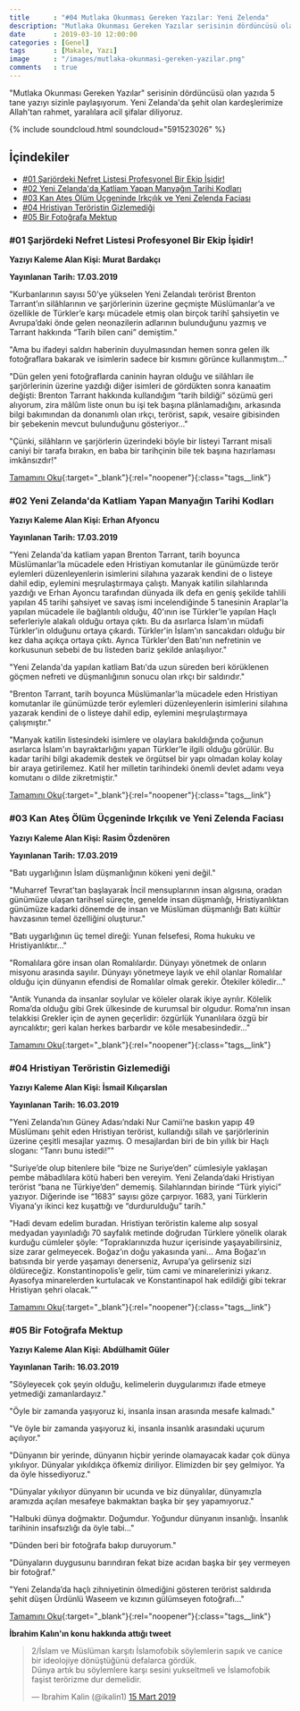 ```yaml
---
title      : "#04 Mutlaka Okunması Gereken Yazılar: Yeni Zelenda"
description: "Mutlaka Okunması Gereken Yazılar serisinin dördüncüsü olan yazıda 5 tane yazıyı sizinle paylaşıyorum. Yeni Zelanda'da şehit olan kardeşlerimize Allah'tan rahmet, yaralılara acil şifalar diliyoruz."
date       : 2019-03-10 12:00:00
categories : [Genel]
tags       : [Makale, Yazı]
image      : "/images/mutlaka-okunmasi-gereken-yazilar.png"
comments   : true
---
```


"Mutlaka Okunması Gereken Yazılar" serisinin dördüncüsü olan yazıda 5 tane yazıyı sizinle paylaşıyorum. Yeni Zelanda'da şehit olan kardeşlerimize Allah'tan rahmet, yaralılara acil şifalar diliyoruz. 

{% include soundcloud.html soundcloud="591523026" %}

## İçindekiler
- [#01 Şarjördeki Nefret Listesi Profesyonel Bir Ekip İşidir!](https://ahmetcadirci.com.tr/2019/04-mutlaka-okunmasi-gereken-yazilar/01-Şarjördeki-nefret-listesi-profesyonel-bir-ekip-İşidir)
- [#02 Yeni Zelanda'da Katliam Yapan Manyağın Tarihi Kodları](https://ahmetcadirci.com.tr/2019/04-mutlaka-okunmasi-gereken-yazilar/02-yeni-zelandada-katliam-yapan-manyağın-tarihi-kodları)
- [#03 Kan Ateş Ölüm Üçgeninde Irkçılık ve Yeni Zelenda Faciası](https://ahmetcadirci.com.tr/2019/04-mutlaka-okunmasi-gereken-yazilar/03-kan-ateş-Ölüm-Üçgeninde-irkçılık-ve-yeni-zelenda-faciası)
- [#04 Hristiyan Teröristin Gizlemediği](https://ahmetcadirci.com.tr/2019/04-mutlaka-okunmasi-gereken-yazilar/04-hristiyan-teröristin-gizlemediği)
- [#05 Bir Fotoğrafa Mektup](https://ahmetcadirci.com.tr/2019/04-mutlaka-okunmasi-gereken-yazilar/05-bir-fotoğrafa-mektup)

### #01 Şarjördeki Nefret Listesi Profesyonel Bir Ekip İşidir!

**Yazıyı Kaleme Alan Kişi: Murat Bardakçı**

**Yayınlanan Tarih: 17.03.2019**

"Kurbanlarının sayısı 50’ye yükselen Yeni Zelandalı terörist Brenton Tarrant’ın silâhlarının ve şarjörlerinin üzerine geçmişte Müslümanlar’a ve özellikle de Türkler’e karşı mücadele etmiş olan birçok tarihî şahsiyetin ve Avrupa’daki önde gelen neonazilerin adlarının bulunduğunu yazmış ve Tarrant hakkında “Tarih bilen cani” demiştim."

"Ama bu ifadeyi saldırı haberinin duyulmasından hemen sonra gelen ilk fotoğraflara bakarak ve isimlerin sadece bir kısmını görünce kullanmıştım…"

"Dün gelen yeni fotoğraflarda caninin hayran olduğu ve silâhları ile şarjörlerinin üzerine yazdığı diğer isimleri de gördükten sonra kanaatim değişti: Brenton Tarrant hakkında kullandığım “tarih bildiği” sözümü geri alıyorum, zira mâlûm liste onun bu işi tek başına plânlamadığını, arkasında bilgi bakımından da donanımlı olan ırkçı, terörist, sapık, vesaire gibisinden bir şebekenin mevcut bulunduğunu gösteriyor…"

"Çünki, silâhların ve şarjörlerin üzerindeki böyle bir listeyi Tarrant misali caniyi bir tarafa bırakın, en baba bir tarihçinin bile tek başına hazırlaması imkânsızdır!"

[Tamamını Oku](http://bit.ly/2TJR6v9){:target="_blank"}{:rel="noopener"}{:class="tags__link"}


### #02 Yeni Zelanda'da Katliam Yapan Manyağın Tarihi Kodları

**Yazıyı Kaleme Alan Kişi: Erhan Afyoncu**

**Yayınlanan Tarih: 17.03.2019**

"Yeni Zelanda'da katliam yapan Brenton Tarrant, tarih boyunca Müslümanlar'la mücadele eden Hristiyan komutanlar ile günümüzde terör eylemleri düzenleyenlerin isimlerini silahına yazarak kendini de o listeye dahil edip, eylemini meşrulaştırmaya çalıştı. Manyak katilin silahlarında yazdığı ve Erhan Ayoncu tarafından dünyada ilk defa en geniş şekilde tahlili yapılan 45 tarihi şahsiyet ve savaş ismi incelendiğinde 5 tanesinin Araplar'la yapılan mücadele ile bağlantılı olduğu, 40'ının ise Türkler'le yapılan Haçlı seferleriyle alakalı olduğu ortaya çıktı. Bu da asırlarca İslam'ın müdafi Türkler'in olduğunu ortaya çıkardı. Türkler'in İslam'ın sancakdarı olduğu bir kez daha açıkça ortaya çıktı. Ayrıca Türkler'den Batı'nın nefretinin ve korkusunun sebebi de bu listeden bariz şekilde anlaşılıyor."

"Yeni Zelanda'da yapılan katliam Batı'da uzun süreden beri körüklenen göçmen nefreti ve düşmanlığının sonucu olan ırkçı bir saldırıdır."

"Brenton Tarrant, tarih boyunca Müslümanlar'la mücadele eden Hristiyan komutanlar ile günümüzde terör eylemleri düzenleyenlerin isimlerini silahına yazarak kendini de o listeye dahil edip, eylemini meşrulaştırmaya çalışmıştır."

"Manyak katilin listesindeki isimlere ve olaylara bakıldığında çoğunun asırlarca İslam'ın bayraktarlığını yapan Türkler'le ilgili olduğu görülür. Bu kadar tarihi bilgi akademik destek ve örgütsel bir yapı olmadan kolay kolay bir araya getirilemez. Katil her milletin tarihindeki önemli devlet adamı veya komutanı o dilde zikretmiştir."

[Tamamını Oku](http://bit.ly/2TL17IA){:target="_blank"}{:rel="noopener"}{:class="tags__link"}


### #03 Kan Ateş Ölüm Üçgeninde Irkçılık ve Yeni Zelenda Faciası

**Yazıyı Kaleme Alan Kişi: Rasim Özdenören**

**Yayınlanan Tarih: 17.03.2019**

"Batı uygarlığının İslam düşmanlığının kökeni yeni değil."

"Muharref Tevrat'tan başlayarak İncil mensuplarının insan algısına, oradan günümüze ulaşan tarihsel süreçte, genelde insan düşmanlığı, Hristiyanlıktan günümüze kadarki dönemde de insan ve Müslüman düşmanlığı Batı kültür havzasının temel özelliğini oluşturur."

"Batı uygarlığının üç temel direği: Yunan felsefesi, Roma hukuku ve Hristiyanlıktır..."

"Romalılara göre insan olan Romalılardır. Dünyayı yönetmek de onların misyonu arasında sayılır. Dünyayı yönetmeye layık ve ehil olanlar Romalılar olduğu için dünyanın efendisi de Romalılar olmak gerekir. Ötekiler köledir..."

"Antik Yunanda da insanlar soylular ve köleler olarak ikiye ayrılır. Kölelik Roma’da olduğu gibi Grek ülkesinde de kurumsal bir olgudur. Roma’nın insan telakkisi Grekler için de aynen geçerlidir: özgürlük Yunanlılara özgü bir ayrıcalıktır; geri kalan herkes barbardır ve köle mesabesindedir..."

[Tamamını Oku](http://bit.ly/2TGjCxU){:target="_blank"}{:rel="noopener"}{:class="tags__link"}


### #04 Hristiyan Teröristin Gizlemediği

**Yazıyı Kaleme Alan Kişi: İsmail Kılıçarslan**

**Yayınlanan Tarih: 16.03.2019**

"Yeni Zelanda’nın Güney Adası’ndaki Nur Camii’ne baskın yapıp 49 Müslümanı şehit eden Hristiyan terörist, kullandığı silah ve şarjörlerinin üzerine çeşitli mesajlar yazmış. O mesajlardan biri de bin yıllık bir Haçlı sloganı: “Tanrı bunu istedi!”"

"Suriye’de olup bitenlere bile “bize ne Suriye’den” cümlesiyle yaklaşan pembe mâbadlılara kötü haberi ben vereyim. Yeni Zelanda’daki Hristiyan terörist “bana ne Türkiye’den” dememiş. Silahlarından birinde “Türk yiyici” yazıyor. Diğerinde ise “1683” sayısı göze çarpıyor. 1683, yani Türklerin Viyana’yı ikinci kez kuşattığı ve “durdurulduğu” tarih."

"Hadi devam edelim buradan. Hristiyan teröristin kaleme alıp sosyal medyadan yayınladığı 70 sayfalık metinde doğrudan Türklere yönelik olarak kurduğu cümleler şöyle: “Topraklarınızda huzur içerisinde yaşayabilirsiniz, size zarar gelmeyecek. Boğaz’ın doğu yakasında yani… Ama Boğaz’ın batısında bir yerde yaşamayı denerseniz, Avrupa’ya gelirseniz sizi öldüreceğiz. Konstantinopolis’e gelir, tüm cami ve minarelerinizi yıkarız. Ayasofya minarelerden kurtulacak ve Konstantinapol hak edildiği gibi tekrar Hristiyan şehri olacak.”"

[Tamamını Oku](http://bit.ly/2THRzxT){:target="_blank"}{:rel="noopener"}{:class="tags__link"}


### #05 Bir Fotoğrafa Mektup

**Yazıyı Kaleme Alan Kişi: Abdülhamit Güler**

**Yayınlanan Tarih: 16.03.2019**

"Söyleyecek çok şeyin olduğu, kelimelerin duygularımızı ifade etmeye yetmediği zamanlardayız."

"Öyle bir zamanda yaşıyoruz ki, insanla insan arasında mesafe kalmadı."

"Ve öyle bir zamanda yaşıyoruz ki, insanla insanlık arasındaki uçurum açılıyor."

"Dünyanın bir yerinde, dünyanın hiçbir yerinde olamayacak kadar çok dünya yıkılıyor. Dünyalar yıkıldıkça öfkemiz diriliyor. Elimizden bir şey gelmiyor. Ya da öyle hissediyoruz."

"Dünyalar yıkılıyor dünyanın bir ucunda ve biz dünyalılar, dünyamızla aramızda açılan mesafeye bakmaktan başka bir şey yapamıyoruz."

"Halbuki dünya doğmaktır. Doğumdur. Yoğundur dünyanın insanlığı. İnsanlık tarihinin insafsızlığı da öyle tabi…"

"Dünden beri bir fotoğrafa bakıp duruyorum."

"Dünyaların duygusunu barındıran fekat bize acıdan başka bir şey vermeyen bir fotoğraf."

"Yeni Zelanda’da haçlı zihniyetinin ölmediğini gösteren terörist saldırıda şehit düşen Ürdünlü Waseem ve kızının gülümseyen fotoğrafı…"

[Tamamını Oku](http://bit.ly/2TJRF8f){:target="_blank"}{:rel="noopener"}{:class="tags__link"}


**İbrahim Kalın'ın konu hakkında attığı tweet**

<blockquote class="twitter-tweet" data-lang="tr"><p lang="tr" dir="ltr">2/İslam ve Müslüman karşıtı İslamofobik söylemlerin sapık ve canice bir ideolojiye dönüştüğünü defalarca gördük. <br>Dünya artık bu söylemlere karşı sesini yukseltmeli ve İslamofobik faşist terörizme dur demelidir.</p>&mdash; Ibrahim Kalin (@ikalin1) <a href="https://twitter.com/ikalin1/status/1106425112654422016?ref_src=twsrc%5Etfw">15 Mart 2019</a></blockquote>

<script async src="https://platform.twitter.com/widgets.js" charset="utf-8"></script>
